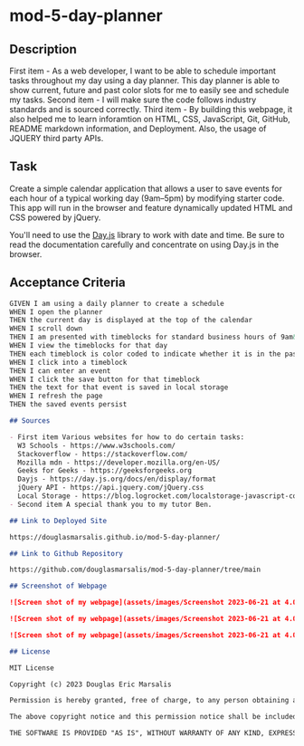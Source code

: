 # mod-5-day-planner

## Description

First item - As a web developer, I want to be able to schedule important tasks throughout my day using a day planner. This day planner is able to show current, future and past color slots for me to easily see and schedule my tasks.
Second item - I will make sure the code follows industry standards and is sourced correctly.
Third item - By building this webpage, it also helped me to learn inforamtion on HTML, CSS, JavaScript, Git, GitHub, README markdown information, and Deployment. Also, the usage of JQUERY third party APIs.

## Task

Create a simple calendar application that allows a user to save events for each hour of a typical working day (9am&ndash;5pm) by modifying starter code. This app will run in the browser and feature dynamically updated HTML and CSS powered by jQuery.

You'll need to use the [Day.js](https://day.js.org/en/) library to work with date and time. Be sure to read the documentation carefully and concentrate on using Day.js in the browser.

## Acceptance Criteria

```md
GIVEN I am using a daily planner to create a schedule
WHEN I open the planner
THEN the current day is displayed at the top of the calendar
WHEN I scroll down
THEN I am presented with timeblocks for standard business hours of 9am&ndash;5pm
WHEN I view the timeblocks for that day
THEN each timeblock is color coded to indicate whether it is in the past, present, or future
WHEN I click into a timeblock
THEN I can enter an event
WHEN I click the save button for that timeblock
THEN the text for that event is saved in local storage
WHEN I refresh the page
THEN the saved events persist

## Sources

- First item Various websites for how to do certain tasks:
  W3 Schools - https://www.w3schools.com/
  Stackoverflow - https://stackoverflow.com/
  Mozilla mdn - https://developer.mozilla.org/en-US/
  Geeks for Geeks - https://geeksforgeeks.org
  Dayjs - https://day.js.org/docs/en/display/format
  jQuery API - https://api.jquery.com/jQuery.css
  Local Storage - https://blog.logrocket.com/localstorage-javascript-complete-guide/
- Second item A special thank you to my tutor Ben.

## Link to Deployed Site

https://douglasmarsalis.github.io/mod-5-day-planner/

## Link to Github Repository

https://github.com/douglasmarsalis/mod-5-day-planner/tree/main

## Screenshot of Webpage

![Screen shot of my webpage](assets/images/Screenshot 2023-06-21 at 4.04.27 PM.png)

![Screen shot of my webpage](assets/images/Screenshot 2023-06-21 at 4.04.45 PM.png)

![Screen shot of my webpage](assets/images/Screenshot 2023-06-21 at 4.05.33 PM.png)

## License

MIT License

Copyright (c) 2023 Douglas Eric Marsalis

Permission is hereby granted, free of charge, to any person obtaining a copy of this software and associated documentation files (the "Software"), to deal in the Software without restriction, including without limitation the rights to use, copy, modify, merge, publish, distribute, sublicense, and/or sell copies of the Software, and to permit persons to whom the Software is furnished to do so, subject to the following conditions:

The above copyright notice and this permission notice shall be included in all copies or substantial portions of the Software.

THE SOFTWARE IS PROVIDED "AS IS", WITHOUT WARRANTY OF ANY KIND, EXPRESS OR IMPLIED, INCLUDING BUT NOT LIMITED TO THE WARRANTIES OF MERCHANTABILITY, FITNESS FOR A PARTICULAR PURPOSE AND NONINFRINGEMENT. IN NO EVENT SHALL THE AUTHORS OR COPYRIGHT HOLDERS BE LIABLE FOR ANY CLAIM, DAMAGES OR OTHER LIABILITY, WHETHER IN AN ACTION OF CONTRACT, TORT OR OTHERWISE, ARISING FROM, OUT OF OR IN CONNECTION WITH THE SOFTWARE OR THE USE OR OTHER DEALINGS IN THE SOFTWARE.
```
